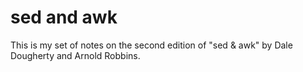 # sed and awk

This is my set of notes on the second edition of "sed & awk" by Dale Dougherty
and Arnold Robbins.


